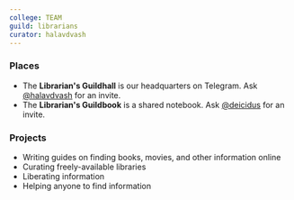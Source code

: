 ```yaml
---
college: TEAM
guild: librarians
curator: halavdvash
---
```

### Places
* The **Librarian's Guildhall** is our headquarters on Telegram. Ask [@halavdvash](http://telegram.me/halavdvash) for an invite.
* The **Librarian's Guildbook** is a shared notebook. Ask [@deicidus](http://telegram.me/deicidus) for an invite.

### Projects
* Writing guides on finding books, movies, and other information online
* Curating freely-available libraries
* Liberating information
* Helping anyone to find information
